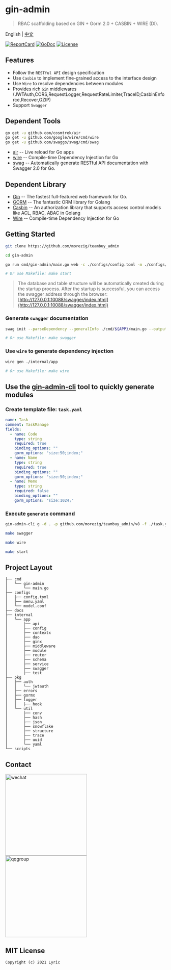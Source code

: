 # gin-admin

> RBAC scaffolding based on GIN + Gorm 2.0 + CASBIN + WIRE (DI).

English | [中文](README_CN.md)

[![ReportCard][reportcard-image]][reportcard-url] [![GoDoc][godoc-image]][godoc-url] [![License][license-image]][license-url]

## Features

- Follow the `RESTful API` design specification
- Use `Casbin` to implement fine-grained access to the interface design
- Use `Wire` to resolve dependencies between modules
- Provides rich `Gin` middlewares (JWTAuth,CORS,RequestLogger,RequestRateLimiter,TraceID,CasbinEnforce,Recover,GZIP)
- Support `Swagger`

## Dependent Tools

```bash
go get -u github.com/cosmtrek/air
go get -u github.com/google/wire/cmd/wire
go get -u github.com/swaggo/swag/cmd/swag
```

- [air](https://github.com/cosmtrek/air) -- Live reload for Go apps
- [wire](https://github.com/google/wire) -- Compile-time Dependency Injection for Go
- [swag](https://github.com/swaggo/swag) -- Automatically generate RESTful API documentation with Swagger 2.0 for Go.

## Dependent Library

- [Gin](https://gin-gonic.com/) -- The fastest full-featured web framework for Go.
- [GORM](https://gorm.io/) -- The fantastic ORM library for Golang
- [Casbin](https://casbin.org/) -- An authorization library that supports access control models like ACL, RBAC, ABAC in Golang
- [Wire](https://github.com/google/wire) -- Compile-time Dependency Injection for Go

## Getting Started

```bash
git clone https://github.com/morezig/teambuy_admin

cd gin-admin

go run cmd/gin-admin/main.go web -c ./configs/config.toml -m ./configs/model.conf --menu ./configs/menu.yaml

# Or use Makefile: make start
```

> The database and table structure will be automatically created during the startup process. After the startup is successful, you can access the swagger address through the browser: [http://127.0.0.1:10088/swagger/index.html](http://127.0.0.1:10088/swagger/index.html)

### Generate `swagger` documentation

```bash
swag init --parseDependency --generalInfo ./cmd/${APP}/main.go --output ./internal/app/swagger

# Or use Makefile: make swagger
```

### Use `wire` to generate dependency injection

```bash
wire gen ./internal/app

# Or use Makefile: make wire
```

## Use the [gin-admin-cli](https://github.com/gin-admin/gin-admin-cli) tool to quickly generate modules

### Create template file: `task.yaml`

```yaml
name: Task
comment: TaskManage
fields:
  - name: Code
    type: string
    required: true
    binding_options: ""
    gorm_options: "size:50;index;"
  - name: Name
    type: string
    required: true
    binding_options: ""
    gorm_options: "size:50;index;"
  - name: Memo
    type: string
    required: false
    binding_options: ""
    gorm_options: "size:1024;"
```

### Execute `generate` command

```bash
gin-admin-cli g -d . -p github.com/morezig/teambuy_admin/v8 -f ./task.yaml

make swagger

make wire

make start
```

## Project Layout

```text
├── cmd
│   └── gin-admin
│       └── main.go       
├── configs
│   ├── config.toml       
│   ├── menu.yaml         
│   └── model.conf        
├── docs                  
├── internal
│   └── app
│       ├── api           
│       ├── config        
│       ├── contextx      
│       ├── dao           
│       ├── ginx          
│       ├── middleware    
│       ├── module        
│       ├── router        
│       ├── schema        
│       ├── service       
│       ├── swagger       
│       ├── test          
├── pkg
│   ├── auth              
│   │   └── jwtauth       
│   ├── errors            
│   ├── gormx             
│   ├── logger            
│   │   ├── hook
│   └── util              
│       ├── conv         
│       ├── hash         
│       ├── json
│       ├── snowflake
│       ├── structure
│       ├── trace
│       ├── uuid
│       └── yaml
└── scripts               
```

## Contact

<div>
<img src="http://store.tiannianshou.com/screenshots/gin-admin/wechat.jpeg" width="256"alt="wechat" />
<img src="http://store.tiannianshou.com/screenshots/gin-admin/qqgroup.jpeg" width="256" alt="qqgroup" />
</div>

## MIT License

    Copyright (c) 2021 Lyric

[reportcard-url]: https://goreportcard.com/report/github.com/morezig/teambuy_admin
[reportcard-image]: https://goreportcard.com/badge/github.com/morezig/teambuy_admin
[godoc-url]: https://pkg.go.dev/github.com/morezig/teambuy_admin/v8
[godoc-image]: https://godoc.org/github.com/morezig/teambuy_admin?status.svg
[license-url]: http://opensource.org/licenses/MIT
[license-image]: https://img.shields.io/npm/l/express.svg
